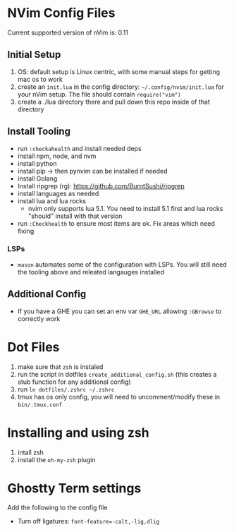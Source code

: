 # NVim Config Files

Current supported version of nVim is: 0.11

## Initial Setup
1. OS: default setup is Linux centric, with some manual steps for getting mac os to work
1. create an `init.lua` in the config directory: `~/.config/nvim/init.lua` for your nVim setup. The file
   should contain `require("vim")`
1. create a ./lua directory there and pull down this repo inside of that directory

## Install Tooling
- run `:checkahealth` and install needed deps
- install npm, node, and nvm
- install python
- install pip -> then pynvim can be installed if needed
- install Golang
- Install ripgrep (rg): https://github.com/BurntSushi/ripgrep
- install languages as needed
- install lua and lua rocks
  - nvim only supports lua 5.1. You need to install 5.1 first and lua rocks "should" install with
    that version
- run `:Checkhealth` to ensure most items are ok. Fix areas which need fixing

### LSPs
- `mason` automates some of the configuration with LSPs. You will still need the tooling above and
  releated langauges installed

## Additional Config
- If you have a GHE you can set an env var `GHE_URL` allowing `:GBrowse` to correctly work

# Dot Files
1. make sure that `zsh` is instaled
2. run the script in dotfiles `create_additional_config.sh` (this creates a stub function for any additional config)
3. run `ln dotfiles/.zshrc ~/.zshrc`
4. tmux has os only config, you will need to uncomment/modify these in `bin/.tmux.conf`

# Installing and using zsh
1. intall zsh
1. install the `oh-my-zsh` plugin

# Ghostty Term settings
Add the following to the config file
- Turn off ligatures: `font-feature=-calt,-lig,dlig`
